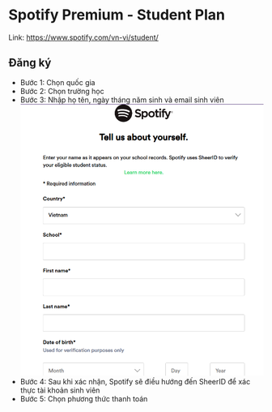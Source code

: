 # Spotify Premium - Student Plan

Link: https://www.spotify.com/vn-vi/student/

## Đăng ký

- Bước 1: Chọn quốc gia
- Bước 2: Chọn trường học
- Bước 3: Nhập họ tên, ngày tháng năm sinh và email sinh viên
![alt text](images/image-9.png)
- Bước 4: Sau khi xác nhận, Spotify sẽ điều hướng đến SheerID để xác thực tài khoản sinh viên
- Bước 5: Chọn phương thức thanh toán